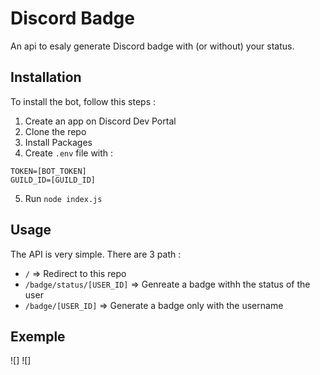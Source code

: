 # Discord Badge

An api to esaly generate Discord badge with (or without) your status.

## Installation

To install the bot, follow this steps :

1. Create an app on Discord Dev Portal
2. Clone the repo
3. Install Packages
4. Create `.env` file with :
```
TOKEN=[BOT_TOKEN]
GUILD_ID=[GUILD_ID]
```
5. Run `node index.js`

## Usage
The API is very simple. There are 3 path :
- `/` => Redirect to this repo
- `/badge/status/[USER_ID]` => Genreate a badge withh the status of the user
- `/badge/[USER_ID]` => Generate a badge only with the username

## Exemple
![]
![]
